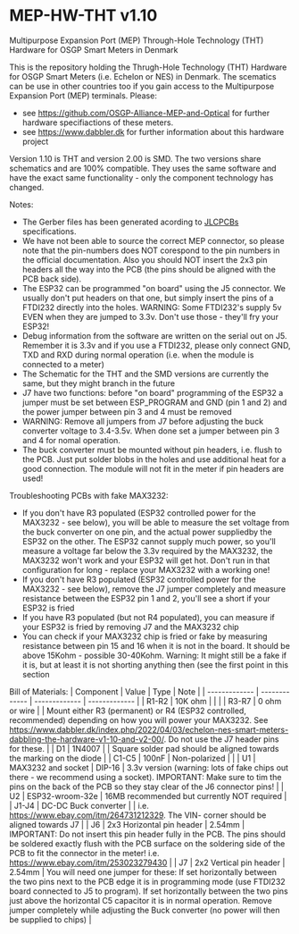 # MEP-HW-THT v1.10
Multipurpose Expansion Port (MEP) Through-Hole Technology (THT) Hardware for OSGP Smart Meters in Denmark

This is the repository holding the Thrugh-Hole Technology (THT) Hardware for OSGP Smart Meters (i.e. Echelon or NES) in Denmark.
The scematics can be use in other countries too if you gain access to the Multipurpose Expansion Port (MEP) terminals.
Please:
- see https://github.com/OSGP-Alliance-MEP-and-Optical for further hardware specifiactions of these meters.
- see https://www.dabbler.dk for further information about this hardware project

Version 1.10 is THT and version 2.00 is SMD. The two versions share schematics and are 100% compatible. They uses the same software and have the exact same functionality - only the component technology has changed.

Notes:
- The Gerber files has been generated acording to [JLCPCBs](https://jlcpcb.com/) specifications.
- We have not been able to source the correct MEP connector, so please note that the pin-numbers does NOT corespond to the pin numbers in the official documentation. Also you should NOT insert the 2x3 pin headers all the way into the PCB (the pins should be aligned with the PCB back side).
- The ESP32 can be programmed "on board" using the J5 connector. We usually don't put headers on that one, but simply insert the pins of a FTDI232 directly into the holes. WARNING: Some FTDI232's supply 5v EVEN when they are jumped to 3.3v. Don't use those - they'll fry your ESP32!
- Debug information from the software are written on the serial out on J5. Remember it is 3.3v and if you use a FTDI232, please only connect GND, TXD and RXD during normal operation (i.e. when the module is connected to a meter)
- The Schematic for the THT and the SMD versions are currently the same, but they might branch in the future
- J7 have two functions: before "on board" programming of the ESP32 a jumper must be set between ESP_PROGRAM and GND (pin 1 and 2) and the power jumper between pin 3 and 4 must be removed
- WARNING: Remove all jumpers from J7 before adjusting the buck converter voltage to 3.4-3.5v. When done set a jumper between pin 3 and 4 for nomal operation.
- The buck converter must be mounted without pin headers, i.e. flush to the PCB. Just put solder blobs in the holes and use additional heat for a good connection. The module will not fit in the meter if pin headers are used!

Troubleshooting PCBs with fake MAX3232:
- If you don't have R3 populated (ESP32 controlled power for the MAX3232 - see below), you will be able to measure the set voltage from the buck converter on one pin, and the actual power suppliedby the ESP32 on the other. The ESP32 cannot supply much power, so you'll measure a voltage far below the 3.3v required by the MAX3232, the MAX3232 won't work and your ESP32 will get hot. Don't run in that configuration for long - replace your MAX3232 with a working one!
- If you don't have R3 populated (ESP32 controlled power for the MAX3232 - see below), remove the J7 jumper completely and measure resistance between the ESP32 pin 1 and 2, you'll see a short if your ESP32 is fried
- If you have R3 populated (but not R4 populated), you can measure if your ESP32 is fried by removing J7 and the MAX3232 chip
- You can check if your MAX3232 chip is fried or fake by measuring resistance between pin 15 and 16 when it is not in the board. It should be above 15Kohm - possible 30-40Kohm. Warning: It might still be a fake if it is, but at least it is not shorting anything then (see the first point in this section

Bill of Materials:
| Component | Value | Type | Note |
| ------------- | ------------- | ------------- | ------------- |
| R1-R2 | 10K ohm | | |
| R3-R7 | 0 ohm or wire | | Mount either R3 (permanent) or R4 (ESP32 controlled, recommended) depending on how you will power your MAX3232. See https://www.dabbler.dk/index.php/2022/04/03/echelon-nes-smart-meters-dabbling-the-hardware-v1-10-and-v2-00/. Do not use the J7 header pins for these. |
| D1 | 1N4007 | | Square solder pad should be aligned towards the marking on the diode |
| C1-C5 | 100nF | Non-polarized | |
| U1 | MAX3232 and socket | DIP-16 | 3.3v version (warning: lots of fake chips out there - we recommend using a socket). IMPORTANT: Make sure to tim the pins on the back of the PCB so they stay clear of the J6 connector pins! |
| U2 | ESP32-wroom-32e | 16MB recommended but currently NOT required |
| J1-J4 | DC-DC Buck converter | | i.e. https://www.ebay.com/itm/264731212329. The VIN- corner should be aligned towards J7 |
| J6 | 2x3 Horizontal pin header | 2.54mm | IMPORTANT: Do not insert this pin header fully in the PCB. The pins should be soldered exactly flush with the PCB surface on the soldering side of the PCB to fit the connector in the meter! i.e. https://www.ebay.com/itm/253023279430 |
| J7 | 2x2 Vertical pin header | 2.54mm | You will need one jumper for these: If set horizontally between the two pins next to the PCB edge it is in programming mode (use FTDI232 board connected to J5 to program). If set horizontally between the two pins just above the horizontal C5 capacitor it is in normal operation. Remove jumper completely while adjusting the Buck converter (no power will then be supplied to chips) |
